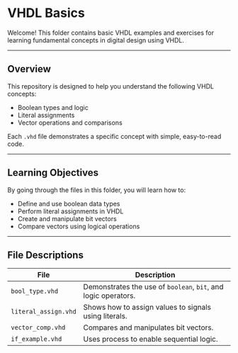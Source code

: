 # VHDL Basics

Welcome! This folder contains basic VHDL examples and exercises for learning fundamental concepts in digital design using VHDL.

---

## Overview

This repository is designed to help you understand the following VHDL concepts:

- Boolean types and logic
- Literal assignments
- Vector operations and comparisons

Each `.vhd` file demonstrates a specific concept with simple, easy-to-read code.

---

## Learning Objectives

By going through the files in this folder, you will learn how to:

- Define and use boolean data types
- Perform literal assignments in VHDL
- Create and manipulate bit vectors
- Compare vectors using logical operations

---

## File Descriptions

| File                | Description                                                    |
|---------------------|--------------------------------------------------------------  |
| `bool_type.vhd`     | Demonstrates the use of `boolean`, `bit`, and logic operators. |
| `literal_assign.vhd`| Shows how to assign values to signals using literals.          |
| `vector_comp.vhd`   | Compares and manipulates bit vectors.                          |
| `if_example.vhd`    | Uses process to enable sequential logic.                       |
